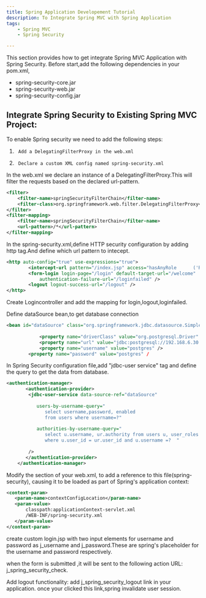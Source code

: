 ```yaml
---
title: Spring Application Developement Tutorial
description: To Integrate Spring MVC with Spring Application
tags:
    - Spring MVC
    - Spring Security

---
```


This section provides how to get integrate Spring MVC Application with Spring Security.
Before start,add the following dependencies in your pom.xml,

  + spring-security-core.jar
  + spring-security-web.jar
  + spring-security-config.jar

## Integrate Spring Security to Existing Spring MVC Project:

 To enable Spring security we need to add the following steps:

 1.      Add a DelegatingFilterProxy in the web.xml

 2.      Declare a custom XML config named spring-security.xml

 In the web.xml we declare an instance of a DelegatingFilterProxy.This will filter the requests based on the declared url-pattern.
```xml
<filter>
    <filter-name>springSecurityFilterChain</filter-name>
    <filter-class>org.springframework.web.filter.DelegatingFilterProxy</filter-class>
</filter>
<filter-mapping>
    <filter-name>springSecurityFilterChain</filter-name>
    <url-pattern>/*</url-pattern>
</filter-mapping>
```

 In the spring-security.xml,define HTTP security configuration by adding http tag.And define which url pattern to intecept.

```xml
<http auto-config="true" use-expressions="true">
		<intercept-url pattern="/index.jsp" access="hasAnyRole		('ROLE_USER','ROLE_MANAGER')" />
		<form-login login-page="/login" default-target-url="/welcome"
			authentication-failure-url="/loginfailed" />
		<logout logout-success-url="/logout" />
</http>

```

Create Logincontroller and add the mapping for login,logout,loginfailed.

 Define dataSource bean,to get database connection
```xml
<bean id="dataSource" class="org.springframework.jdbc.datasource.SimpleDriverDataSource">
 
			<property name="driverClass" value="org.postgresql.Driver" />
			<property name="url" value="jdbc:postgresql://192.168.6.30:5432/postgres" />
			<property name="username" value="postgres" />
		<property name="password" value="postgres" /
```


In Spring Security configuration file,add "jdbc-user service" tag and define the query to get the data from database.

```xml
<authentication-manager>
	   <authentication-provider>
		<jdbc-user-service data-source-ref="dataSource"
 
		   users-by-username-query="
		      select username,password, enabled 
		      from users where username=?" 
 
		   authorities-by-username-query="
		      select u.username, ur.authority from users u, user_roles ur 
		      where u.user_id = ur.user_id and u.username =?  " 
 
		/>
	   </authentication-provider>
	</authentication-manager>
```


Modify the <context-param> section of your web.xml, to add a reference to this file(spring-security), causing it to be loaded as part of Spring's application context:

```xml
<context-param>
   <param-name>contextConfigLocation</param-name>
   <param-value>
       classpath:applicationContext-servlet.xml
       /WEB-INF/spring-security.xml
   </param-value>
</context-param>
```

create custom login.jsp with two input elements for username and password as j_username and j_password.These are spring's placeholder for the username and password respectively.

when the form is submitted ,it will be sent to the following action URL:
j_spring_security_check.

Add logout functionality:
   add j_spring_security_logout link in your application. once your clicked this link,spring invalidate user session.


